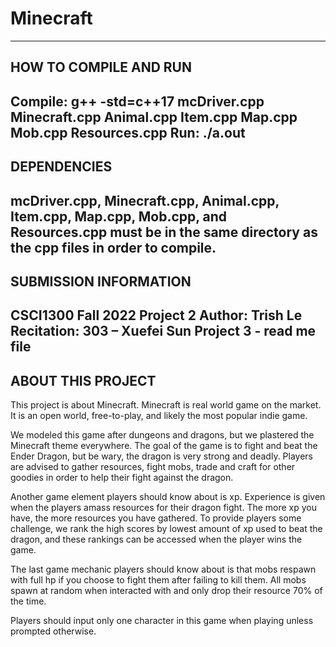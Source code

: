 # Minecraft

-------------------------------------------------------------------------------------
HOW TO COMPILE AND RUN
-------------------------------------------------------------------------------------
Compile: g++ -std=c++17 mcDriver.cpp Minecraft.cpp Animal.cpp Item.cpp Map.cpp 
Mob.cpp Resources.cpp
Run: ./a.out
-------------------------------------------------------------------------------------
DEPENDENCIES
-------------------------------------------------------------------------------------
mcDriver.cpp, Minecraft.cpp,
Animal.cpp, Item.cpp, Map.cpp,
Mob.cpp, and Resources.cpp must 
be in the same directory as the cpp 
files in order to compile.
-------------------------------------------------------------------------------------
SUBMISSION INFORMATION
-------------------------------------------------------------------------------------
CSCI1300 Fall 2022 Project 2
Author: Trish Le
Recitation: 303 – Xuefei Sun
Project 3 - read me file
-------------------------------------------------------------------------------------
ABOUT THIS PROJECT
-------------------------------------------------------------------------------------
This project is about Minecraft. Minecraft is real world game on the market. It is an 
open world, free-to-play, and likely the most popular indie game.

We modeled this game after dungeons and dragons, but we plastered the Minecraft theme 
everywhere. The goal of the game is to fight and beat the Ender Dragon, but be wary, 
the dragon is very strong and deadly. Players are advised to gather resources, fight 
mobs, trade and craft for other goodies in order to help their fight against the dragon. 

Another game element players should know about is xp. Experience is given when the 
players amass resources for their dragon fight. The more xp you have, the more 
resources you have gathered. To provide players some challenge, we rank the high scores 
by lowest amount of xp used to beat the dragon, and these rankings can be accessed 
when the player wins the game. 

The last game mechanic players should know about is that mobs respawn with full hp 
if you choose to fight them after failing to kill them. All mobs spawn at random when 
interacted with and only drop their resource 70% of the time.

Players should input only one character in this game when playing unless prompted otherwise.
